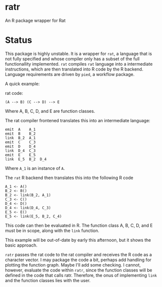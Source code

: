# ratr

An R package wrapper for Rat

# Status

This package is highly unstable. It is a wrapper for `rat`, a language that is
not fully specified and whose compiler only has a subset of the full
functionallity implemented. `rat` compiles `rat` language into a intermediate
instructions, which are then translated into R code by the R backend. Language
requirements are driven by `pied`, a workflow package.

A quick example:

rat code:
```
(A --> B) (C --> D) --> E
```

Where A, B, C, D, and E are function classes.

The rat compiler frontened translates this into an intermediate language:
```
emit  A    A_1
emit  B    B_2
link  B_2  A_1
emit  C    C_3
emit  D    D_4
link  D_4  C_3
emit  E    E_5
link  E_5  B_2  D_4
```

Where `A_1` is an instance of `A`.

The `rat` R backend then translates this into the following R code

```
A_1 <- A()
B_2 <- B()
B_2 <- link(B_2, A_1)
C_3 <- C()
D_4 <- D()
D_4 <- link(D_4, C_3)
E_5 <- E()
E_5 <- link(E_5, B_2, C_4)
```

This code can then be evaluated in R. The function class A, B, C, D, and E must
be in scope, along with the `link` function.

This example will be out-of-date by early this afternoon, but it shows the
basic approach.

`ratr` passes the rat code to the rat compiler and receives the R code as
a character vector. I may package the code a bit, perhaps add handling for
plotting the function graph. Maybe I'll add some checking. I cannot, however,
evaluate the code within `ratr`, since the function classes will be defined in
the code that calls ratr. Therefore, the onus of implementing `link` and the
function classes lies with the user.
